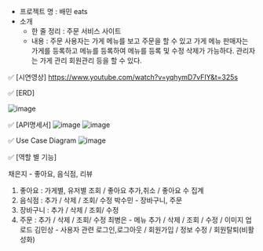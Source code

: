 - 프로젝트 명 : 배민 eats
- 소개
    - 한 줄 정리 :  주문 서비스 사이트
    - 내용 : 주문 사용자는 가게 메뉴를 보고 주문을 할 수 있고
    가게 메뉴 판매자는 가게를 등록하고 메뉴를 등록하여 메뉴를 등록 및 수정 삭제가 가능하다.
    관리자는 가게 관리 회원관리 등을 할 수 있다.

✅ [시연영상]
https://www.youtube.com/watch?v=yqhymD7vFIY&t=325s

✅ [ERD]

![image](https://github.com/eondi/baemineats/assets/53809248/e6889651-401f-4687-8f86-a41a30db81bd)

✅ [API명세서]
![image](https://github.com/eondi/baemineats/assets/53809248/a5ab0157-54be-4cc1-8f96-08870b51792d)
![image](https://github.com/eondi/baemineats/assets/53809248/be4b1251-e816-4841-9b44-e31e5f2b6dfa)


✅ Use Case Diagram
![image](https://github.com/eondi/baemineats/assets/53809248/642c6ff0-10af-4ba7-8023-5bd7d6c3a5be)


✅ [역할 별 기능]

채은지 - 좋아요, 음식점, 리뷰
  1. 좋아요 : 가게별, 유저별 조회 / 좋아요 추가,취소 / 좋아요 수 집계
  2. 음식점 : 추가 / 삭제 / 조회/ 수정 
박수민 - 장바구니, 주문
  1. 장바구니 : 추가 / 삭제 / 조회/ 수정
  2. 주문 : 추가 / 삭제 / 조회/ 수정
최병은 - 메뉴
  추가 / 삭제 / 조회 / 수정 / 이미지 업로드
김민상 - 사용자 관련
  로그인,로그아웃 / 회원가입 / 정보 수정 / 회원탈퇴(비활성화)

